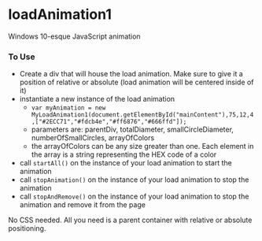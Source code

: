 # loadAnimation1
Windows 10-esque JavaScript animation

### To Use ###
* Create a div that will house the load animation. Make sure to give it a position of relative or absolute (load animation will be centered inside of it)
* instantiate a new instance of the load animation
    * `var myAnimation = new MyLoadAnimation1(document.getElementById("mainContent"),75,12,4,["#2ECC71","#fdcb4e","#ff6876","#666ffd"]);` 
    * parameters are: parentDiv, totalDiameter, smallCircleDiameter, numberOfSmallCircles, arrayOfColors
    * the arrayOfColors can be any size greater than one. Each element in the array is a string representing the HEX code of a color
* call `startAll()` on the instance of your load animation to start the animation
* call `stopAnimation()` on the instance of your load animation to stop the animation
* call `stopAndRemove()` on the instance of your load animation to stop the animation and remove it from the page

No CSS needed. All you need is a parent container with relative or absolute positioning.
